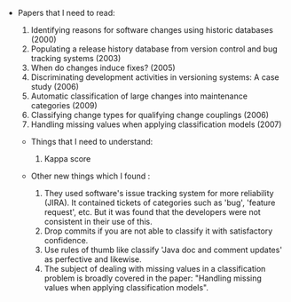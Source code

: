- Papers that I need to read:
  1. Identifying reasons for software changes using historic databases (2000)
  2. Populating a release history database from version control and bug tracking systems (2003)
  3. When do changes induce fixes? (2005)
  4. Discriminating development activities in versioning systems: A case study (2006)
  5. Automatic classification of large changes into maintenance categories (2009)
  6. Classifying change types for qualifying change couplings (2006)
  7. Handling missing values when applying classification models (2007)

  - Things that I need to understand:
    1. Kappa score

  - Other new things which I found :
    1. They used software's issue tracking system for more reliability (JIRA). It contained tickets of categories such as 'bug', 'feature request', etc. But it was found that the developers were not consistent in their use of this.   
    2. Drop commits if you are not able to classify it with satisfactory confidence.
    3. Use rules of thumb like classify 'Java doc and comment updates' as perfective and likewise.
    4. The subject of dealing with missing values in a classification problem is broadly covered in the paper: "Handling missing values when applying classification models".
